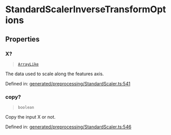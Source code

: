# StandardScalerInverseTransformOptions

## Properties

### X?

> [`ArrayLike`](../types/ArrayLike.md)

The data used to scale along the features axis.

Defined in:  [generated/preprocessing/StandardScaler.ts:541](https://github.com/transitive-bullshit/scikit-learn-ts/blob/b59c1ff/packages/sklearn/src/generated/preprocessing/StandardScaler.ts#L541)

### copy?

> `boolean`

Copy the input X or not.

Defined in:  [generated/preprocessing/StandardScaler.ts:546](https://github.com/transitive-bullshit/scikit-learn-ts/blob/b59c1ff/packages/sklearn/src/generated/preprocessing/StandardScaler.ts#L546)
